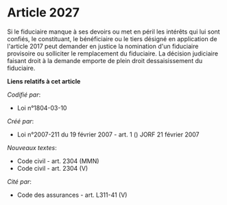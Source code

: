 # Article 2027

Si le fiduciaire manque à ses devoirs ou met en péril les intérêts qui lui sont confiés, le constituant, le bénéficiaire ou
le tiers désigné en application de l'article 2017 peut demander en justice la nomination d'un fiduciaire provisoire ou
solliciter le remplacement du fiduciaire. La décision judiciaire faisant droit à la demande emporte de plein droit
dessaisissement du fiduciaire.

**Liens relatifs à cet article**

_Codifié par_:

  - Loi n°1804-03-10

_Créé par_:

  - Loi n°2007-211 du 19 février 2007 - art. 1 () JORF 21 février 2007

_Nouveaux textes_:

  - Code civil - art. 2304 (MMN)
  - Code civil - art. 2304 (V)

_Cité par_:

  - Code des assurances - art. L311-41 (V)
